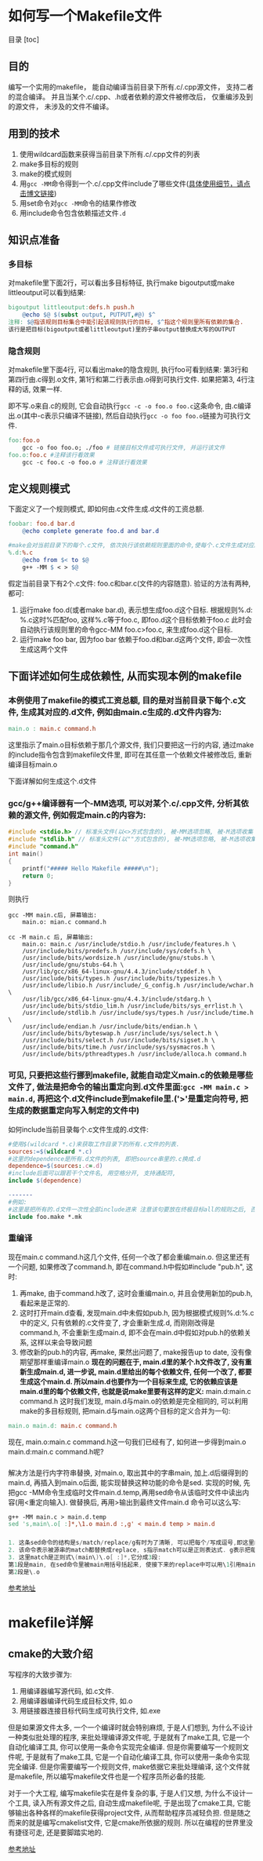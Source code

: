 如何写一个Makefile文件
===
目录
[toc]

## 目的
编写一个实用的makefile， 能自动编译当前目录下所有.c/.cpp源文件， 支持二者的混合编译。 并且当某个.c/.cpp、.h或者依赖的源文件被修改后， 仅重编涉及到的源文件， 未涉及的文件不编译。

## 用到的技术
1. 使用wildcard函数来获得当前目录下所有.c/.cpp文件的列表
2. make多目标的规则
3. make的模式规则
4. 用`gcc -MM`命令得到一个.c/.cpp文件include了哪些文件([具体使用细节，请点击博文链接](https://blog.csdn.net/qq1452008/article/details/50855810))
5. 用set命令对`gcc -MM`命令的结果作修改
6. 用include命令包含依赖描述文件`.d`

## 知识点准备
### 多目标
对makefile里下面2行，可以看出多目标特征, 执行make bigoutput或make littleoutput可以看到结果:
```makefile
bigoutput littleoutput:defs.h push.h
    @echo $@ $(subst output, PUTPUT,#@) $^
注释: $@指该规则目标集合中能引起该规则执行的目标, $^指这个规则里所有依赖的集合. 
该行是把目标(bigoutput或者littleoutput)里的子串output替换成大写的OUTPUT
```

### 隐含规则
对makefile里下面4行, 可以看出make的隐含规则, 执行foo可看到结果:
第3行和第四行由.c得到.o文件, 第1行和第二行表示由.o得到可执行文件.
如果把第3, 4行注释的话, 效果一样.

即不写.o来自.c的规则, 它会自动执行`gcc -c -o foo.o foo.c`这条命令, 由.c编译出.o(其中-c表示只编译不链接), 然后自动执行`gcc -o foo foo.o`链接为可执行文件.

```makefile
foo:foo.o
    gcc -o foo foo.o; ./foo # 链接目标文件成可执行文件, 并运行该文件
foo.o:foo.c #注释该行看效果
    gcc -c foo.c -o foo.o # 注释该行看效果
```

## 定义规则模式
下面定义了一个规则模式, 即如何由.c文件生成.d文件的工资总额.

```makefile
foobar: foo.d bar.d
    @echo complete generate foo.d and bar.d

#make会对当前目录下的每个.c文件, 依次执行该依赖规则里面的命令,使每个.c文件生成对应的.d文件
%.d:%.c
    @echo from $< to $@
    g++ -MM $ < > $@
```
假定当前目录下有2个.c文件: foo.c和bar.c(文件的内容随意).
验证的方法有两种, 都可:
1. 运行make foo.d(或者make bar.d), 表示想生成foo.d这个目标.
根据规则%.d: %.c这时%匹配foo, 这样%.c等于foo.c, 即foo.d这个目标依赖于foo.c
此时会自动执行该规则里的命令gcc-MM foo.c>foo.c, 来生成foo.d这个目标.
2. 运行make foo bar, 因为foo bar 依赖于foo.d和bar.d这两个文件, 即会一次性生成这两个文件

## 下面详述如何生成依赖性, 从而实现本例的makefile
### 本例使用了makefile的模式工资总额, 目的是对当前目录下每个.c文件, 生成其对应的.d文件, 例如由main.c生成的.d文件内容为:
```makefile
main.o : main.c command.h
```
这里指示了main.o目标依赖于那几个源文件, 我们只要把这一行的内容, 通过make的include指令包含到makefile文件里, 即可在其任意一个依赖文件被修改后, 重新编译目标main.o

下面详解如何生成这个.d文件
### gcc/g++编译器有一个-MM选项, 可以对某个.c/.cpp文件, 分析其依赖的源文件, 例如假定main.c的内容为:
```c
#include <stdio.h> // 标准头文件(以<>方式包含的), 被-MM选项忽略, 被-M选项收集
#include "stdlib.h" // 标准头文件(以""方式包含的), 被-MM选项忽略, 被-M选项收集
#include "command.h"
int main()
{
    printf("##### Hello Makefile #####\n");
    return 0;
}
```
则执行
```
gcc -MM main.c后, 屏幕输出:
    main.o: mian.c command.h

cc -M main.c 后, 屏幕输出:
    main.o: main.c /usr/include/stdio.h /usr/include/features.h \  
    /usr/include/bits/predefs.h /usr/include/sys/cdefs.h \  
    /usr/include/bits/wordsize.h /usr/include/gnu/stubs.h \  
    /usr/include/gnu/stubs-64.h \  
    /usr/lib/gcc/x86_64-linux-gnu/4.4.3/include/stddef.h \  
    /usr/include/bits/types.h /usr/include/bits/typesizes.h \  
    /usr/include/libio.h /usr/include/_G_config.h /usr/include/wchar.h \  
    /usr/lib/gcc/x86_64-linux-gnu/4.4.3/include/stdarg.h \  
    /usr/include/bits/stdio_lim.h /usr/include/bits/sys_errlist.h \  
    /usr/include/stdlib.h /usr/include/sys/types.h /usr/include/time.h \  
    /usr/include/endian.h /usr/include/bits/endian.h \  
    /usr/include/bits/byteswap.h /usr/include/sys/select.h \  
    /usr/include/bits/select.h /usr/include/bits/sigset.h \  
    /usr/include/bits/time.h /usr/include/sys/sysmacros.h \  
    /usr/include/bits/pthreadtypes.h /usr/include/alloca.h command.h
```

### 可见, 只要把这些行挪到makefile, 就能自动定义main.c的依赖是哪些文件了, 做法是把命令的输出重定向到.d文件里面:`gcc -MM main.c > main.d`, 再把这个.d文件include到makefile里.('>'是重定向符号, 把生成的数据重定向写入制定的文件中)

如何include当前目录每个.c文件生成的.d文件:
```makefile
#使用$(wildcard *.c)来获取工作目录下的所有.c文件的列表.
sources:=$(wildcard *.c)
#这里的dependence是所有.d文件的列表, 即把source串里的.c换成.d
dependence=$(sources:.c=.d)
#include后面可以跟若干个文件名, 用空格分开, 支持通配符,
include $(dependence)

-------
#例如:
#这里是把所有的.d文件一次性全部include进来 注意该句要放在终极目标all的规则之后, 否则.d文件里的规则会被误当作终极规则了.
include foo.make *.mk
```

### 重编译
现在main.c command.h这几个文件, 任何一个改了都会重编main.o. 但这里还有一个问题, 如果修改了command.h, 即在command.h中假如#include "pub.h", 这时:
1. 再make, 由于command.h改了, 这时会重编main.o, 并且会使用新加的pub.h, 看起来是正常的.
2. 这时打开main.d查看, 发现main.d中未假如pub.h, 因为根据模式规则%.d:%.c中的定义, 只有依赖的.c文件变了, 才会重新生成.d, 而刚刚改得是command.h, 不会重新生成main.d, 即不会在main.d中假如对pub.h的依赖关系, 这样以来会导致问题
3. 修改新的pub.h的内容, 再make, 果然出问题了, make报告up to date, 没有像期望那样重编译main.o
**现在的问题在于, main.d里的某个.h文件改了, 没有重新生成main.d, 进一步说, main.d里给出的每个依赖文件, 任何一个改了, 都要生成这个main.d. 所以main.d也要作为一个目标来生成, 它的依赖应该是main.d里的每个依赖文件, 也就是说make里要有这样的定义:**
main.d:main.c command.h
这时我们发现, main.d与main.o的依赖是完全相同的, 可以利用make的多目标规则, 把main.d与main.o这两个目标的定义合并为一句:
```makefile
main.o main.d: main.c command.h
```
现在, main.o:main.c command.h这一句我们已经有了, 如何进一步得到main.o main.d:main.c command.h呢?

###
解决方法是行内字符串替换, 对main.o, 取出其中的字串main, 加上.d后缀得到的main.d, 再插入到main.o后面, 能实现替换这种功能的命令是sed.
实现的时候, 先把gcc -MM命令生成临时文件main.d.temp,再用sed命令从该临时文件中读出内容(用<重定向输入). 做替换后, 再用>输出到最终文件main.d
命令可以这么写:
```makefile
g++ -MM main.c > main.d.temp
sed 's,main\.o[ :]*,\1.o main.d :,g' < main.d temp > main.d
```


### 
```c
1. 这条sed命令的结构是s/match/replace/g有时为了清晰, 可以把每个/写成逗号,即这里的格式s,match,replace,g
2. 该命令表示被源串的match都替换成replace, s指示match可以是正则表达式. g表示把每行内所有match都替换, 如果去掉g, 则只有每行的第一处match被替换(实际上都不需要g, 因为一个.d文件中, 只会在开头有一个main.o:).
3. 这里match是正则式\(main\)\.o[ :]*,它分成3段:
第1段是main, 在sed命令里被main用括号括起来, 使接下来的replace中可以用\1引用main.
第2段是\.o
```




[参考地址](https://blog.csdn.net/qq1452008/article/details/50865535)

# makefile详解

## cmake的大致介绍
写程序的大致步骤为:
1. 用编译器编写源代码, 如.c文件.
2. 用编译器编译代码生成目标文件, 如.o
3. 用链接器连接目标代码生成可执行文件, 如.exe

但是如果源文件太多, 一个一个编译时就会特别麻烦, 于是人们想到, 为什么不设计一种类似批处理的程序, 来批处理编译源文件呢, 于是就有了make工具, 它是一个自动化编译工具, 你可以使用一条命令实现完全编译. 但是你需要编写一个规则文件呢, 于是就有了make工具, 它是一个自动化编译工具, 你可以使用一条命令实现完全编译. 但是你需要编写一个规则文件, make依据它来批处理编译, 这个文件就是makefile, 所以编写makefile文件也是一个程序员所必备的技能.

对于一个大工程, 编写makefile实在是件复杂的事, 于是人们又想, 为什么不设计一个工具, 读入所有源文件之后, 自动生成makefile呢, 于是出现了cmake工具, 它能够输出各种各样的makefile获得project文件, 从而帮助程序员减轻负担. 但是随之而来的就是编写cmakelist文件, 它是cmake所依据的规则. 所以在编程的世界里没有捷径可走, 还是要脚踏实地的.

[参考地址](https://blog.csdn.net/freeking101/article/details/51610782)